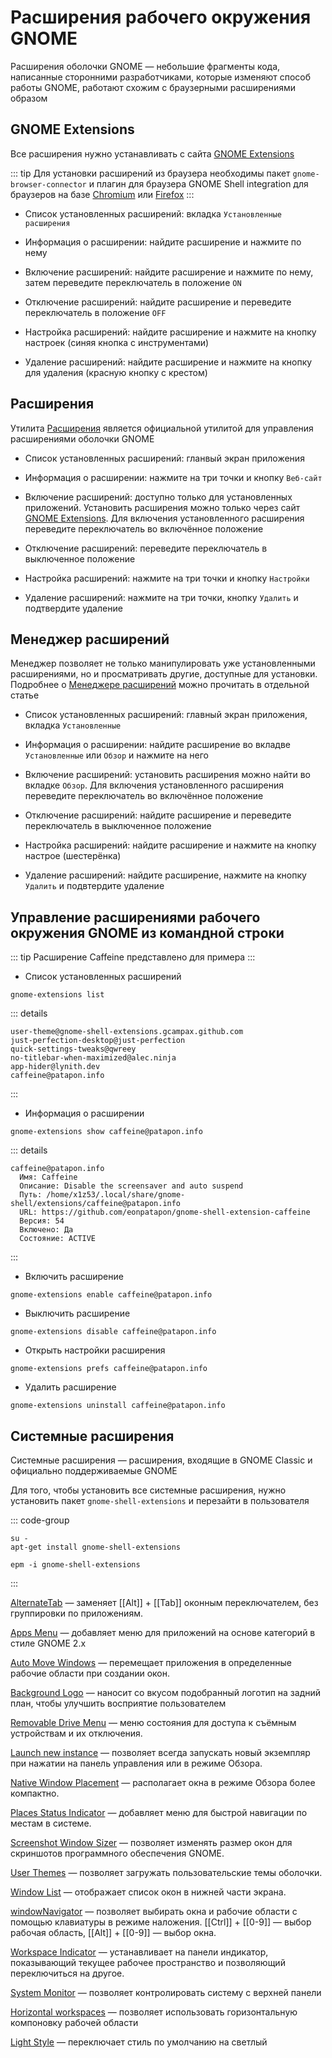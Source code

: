 # Расширения рабочего окружения GNOME

Расширения оболочки GNOME — небольшие фрагменты кода, написанные сторонними разработчиками, которые изменяют способ работы GNOME, работают схожим с браузерными расширениями образом

## GNOME Extensions

Все расширения нужно устанавливать с сайта [GNOME Extensions](https://extensions.gnome.org)

::: tip
Для установки расширений из браузера необходимы пакет `gnome-browser-connector` и плагин для браузера GNOME Shell integration для браузеров на базе [Chromium](https://chromewebstore.google.com/detail/gphhapmejobijbbhgpjhcjognlahblep) или [Firefox](https://addons.mozilla.org/ru/firefox/addon/gnome-shell-integration/)
:::

- Список установленных расширений: вкладка `Установленные расширения`

- Информация о расширении: найдите расширение и нажмите по нему

- Включение расширений: найдите расширение и нажмите по нему, затем переведите переключатель в положение `ON`

- Отключение расширений: найдите расширение и переведите переключатель в положение `OFF`

- Настройка расширений: найдите расширение и нажмите на кнопку настроек (синяя кнопка с инструментами)

- Удаление расширений: найдите расширение и нажмите на кнопку для удаления (красную кнопку с крестом)

## Расширения

Утилита [Расширения](/gnome-shell-extensions) является официальной утилитой для управления расширениями оболочки GNOME

- Список установленных расширений: гланвый экран приложения

- Информация о расширении: нажмите на три точки и кнопку `Веб-сайт`

- Включение расширений: доступно только для установленных приложений. Установить расширения можно только через сайт [GNOME Extensions](https://extensions.gnome.org). Для включения установленного расширения переведите переключатель во включённое положение

- Отключение расширений: переведите переключатель в выключенное положение

- Настройка расширений: нажмите на три точки и кнопку `Настройки`

- Удаление расширений: нажмите на три точки, кнопку `Удалить` и подтвердите удаление

## Менеджер расширений

Менеджер позволяет не только манипулировать уже установленными расширениями, но и просматривать другие, доступные для установки. Подробнее о [Менеджере расширений](/gnome-extension-manager) можно прочитать в отдельной статье

- Список установленных расширений: главный экран приложения, вкладка `Установленные`

- Информация о расширении: найдите расширение во вкладве `Установленные` или `Обзор` и нажмите на него

- Включение расширений: установить расширения можно найти во вкладке `Обзор`. Для включения установленного расширения переведите переключатель во включённое положение

- Отключение расширений: найдите расширение и переведите переключатель в выключенное положение

- Настройка расширений: найдите расширение и нажмите на кнопку настрое (шестерёнка)

- Удаление расширений: найдите расширение, нажмите на кнопку `Удалить` и подвтердите удаление

## Управление расширениями рабочего окружения GNOME из командной строки

::: tip
Расширение Caffeine представлено для примера
:::

- Список установленных расширений

```shell
gnome-extensions list
```

::: details

```shell
user-theme@gnome-shell-extensions.gcampax.github.com
just-perfection-desktop@just-perfection
quick-settings-tweaks@qwreey
no-titlebar-when-maximized@alec.ninja
app-hider@lynith.dev
caffeine@patapon.info
```

:::

- Информация о расширении

```shell
gnome-extensions show caffeine@patapon.info
```

::: details

```shell
caffeine@patapon.info
  Имя: Caffeine
  Описание: Disable the screensaver and auto suspend
  Путь: /home/x1z53/.local/share/gnome-shell/extensions/caffeine@patapon.info
  URL: https://github.com/eonpatapon/gnome-shell-extension-caffeine
  Версия: 54
  Включено: Да
  Состояние: ACTIVE
```

:::

- Включить расширение

```shell
gnome-extensions enable caffeine@patapon.info
```

- Выключить расширение

```shell
gnome-extensions disable caffeine@patapon.info
```

- Открыть настройки расширения

```shell
gnome-extensions prefs caffeine@patapon.info
```

- Удалить расширение

```shell
gnome-extensions uninstall caffeine@patapon.info
```

## Системные расширения

Системные расширения — расширения, входящие в GNOME Classic и официально поддерживаемые GNOME

Для того, чтобы установить все системные расширения, нужно установить пакет `gnome-shell-extensions` и перезайти в пользователя

::: code-group

```shell-vue[apt-get]
su -
apt-get install gnome-shell-extensions
```

```shell-vue[epm]
epm -i gnome-shell-extensions
```

:::

[AlternateTab](https://extensions.gnome.org/extension/15/alternatetab/) <Badge type="danger" text="Устаревшее" /> — заменяет [[Alt]] + [[Tab]] оконным переключателем, без группировки по приложениям.

[Apps Menu](https://extensions.gnome.org/extension/6/applications-menu/) — добавляет меню для приложений на основе категорий в стиле GNOME 2.x

[Auto Move Windows](https://extensions.gnome.org/extension/16/auto-move-windows/) — перемещает приложения в определенные рабочие области при создании окон.

[Background Logo](https://extensions.gnome.org/extension/889/background-logo/) — наносит со вкусом подобранный логотип на задний план, чтобы улучшить восприятие пользователем

[Removable Drive Menu](https://extensions.gnome.org/extension/7/removable-drive-menu/) — меню состояния для доступа к съёмным устройствам и их отключения.

[Launch new instance](https://extensions.gnome.org/extension/600/launch-new-instance/) — позволяет всегда запускать новый экземпляр при нажатии на панель управления или в режиме Обзора.

[Native Window Placement](https://extensions.gnome.org/extension/18/native-window-placement/) — располагает окна в режиме Обзора более компактно.

[Places Status Indicator](https://extensions.gnome.org/extension/8/places-status-indicator/) — добавляет меню для быстрой навигации по местам в системе.

[Screenshot Window Sizer](https://extensions.gnome.org/extension/881/screenshot-window-sizer/) — позволяет изменять размер окон для скриншотов программного обеспечения GNOME.

[User Themes](https://extensions.gnome.org/extension/19/user-themes/) — позволяет загружать пользовательские темы оболочки.

[Window List](https://extensions.gnome.org/extension/602/window-list/) — отображает список окон в нижней части экрана.

[windowNavigator](https://extensions.gnome.org/extension/10/windownavigator/) — позволяет выбирать окна и рабочие области с помощью клавиатуры в режиме наложения. [[Ctrl]] + [[0-9]] — выбор рабочая область, [[Alt]] + [[0-9]] — выбор окна.

[Workspace Indicator](https://extensions.gnome.org/extension/21/workspace-indicator/) — устанавливает на панели индикатор, показывающий текущее рабочее пространство и позволяющий переключиться на другое.

[System Monitor](https://extensions.gnome.org/extension/6807/system-monitor/) <Badge type="warning" text="Новое" /> — позволяет контролировать систему с верхней панели

[Horizontal workspaces](https://extensions.gnome.org/extension/2141/horizontal-workspaces/) <Badge type="danger" text="Устаревшее" /> — позволяет использовать горизонтальную компоновку рабочей области

[Light Style](https://extensions.gnome.org/extension/6198/light-style/) <Badge type="danger" text="Устаревшее" /> — переключает стиль по умолчанию на светлый
